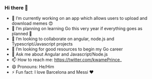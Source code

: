 ### Hi there 👋



- 🔭 I’m currently working on an app which allows users to upload and download memes :heart_eyes:
- 🌱 I’m planning on learning Go this very year if everything goes as planned :muscle:
- 👯 I’m looking to collaborate on angular, node.js and Typescript/Javascript projects
- 🤔 I’m looking for good resources to begin my Go career
- 💬 Ask me about Angular and Javascript/Node.js
- 📫 How to reach me: https://twitter.com/kwamePrince_
- 😄 Pronouns: He/Him
- ⚡ Fun fact: I love Barcelona and Messi :heart:


